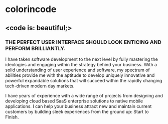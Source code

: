 # colorincode
## <code is: beautiful;>
### THE PERFECT USER INTERFACE SHOULD LOOK ENTICING AND PERFORM BRILLIANTLY.
I have taken software development to the next level by fully mastering the ideologies and engaging within the strategy behind your business. With a solid understanding of user experience and software, my spectrum of abilities provide me with the aptitude to develop uniquely innovative and powerful expandable solutions that will succeed within the rapidly changing tech-driven modern day markets.

I have years of experience with a wide range of projects from designing and developing cloud based SaaS enterprise solutions to native mobile applications. I can help your business attract new and maintain current customers by building sleek experiences from the ground up: Start to Finish.
